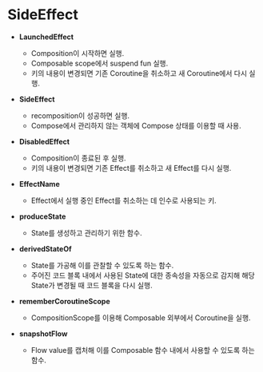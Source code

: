 # SideEffect

- **LaunchedEffect**
    - Composition이 시작하면 실행.
    - Composable scope에서 suspend fun 실행.
    - 키의 내용이 변경되면 기존 Coroutine을 취소하고 새 Coroutine에서 다시 실행.

- **SideEffect**
    - recomposition이 성공하면 실행.
    - Compose에서 관리하지 않는 객체에 Compose 상태를 이용할 때 사용.

- **DisabledEffect**
    - Composition이 종료된 후 실행.
    - 키의 내용이 변경되면 기존 Effect를 취소하고 새 Effect를 다시 실행.

- **EffectName**
    - Effect에서 실행 중인 Effect를 취소하는 데 인수로 사용되는 키.

- **produceState**
    - State를 생성하고 관리하기 위한 함수.

- **derivedStateOf**
    - State를 가공해 이를 관찰할 수 있도록 하는 함수.
    - 주어진 코드 블록 내에서 사용된 State에 대한 종속성을 자동으로 감지해 해당 State가 변경될 때 코드 블록을 다시 실행.

- **rememberCoroutineScope**
    - CompositionScope를 이용해 Composable 외부에서 Coroutine을 실행.

- **snapshotFlow**
    - Flow value를 캡처해 이를 Composable 함수 내에서 사용할 수 있도록 하는 함수.